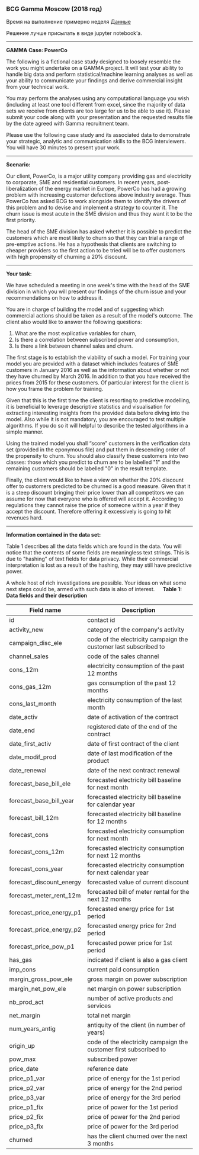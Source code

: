 ### BCG Gamma Moscow (2018 год)

Время на выполнение примерно неделя
[Данные](https://disk.yandex.ru/d/g6qj9wbqutud3A?w=1)

Решение лучше присылать в виде jupyter notebook’а.

* * * * * * * * * * * * * * *


**GAMMA Case: PowerCo**

The following is a fictional case study designed to loosely resemble the work you might undertake on a GAMMA project. It will test your ability to handle big data and perform statistical/machine learning analyses as well as your ability to communicate your findings and derive commercial insight from your technical work. 

You may perform the analyses using any computational language you wish (including at least one tool different from excel, since the majority of data sets we receive from clients are too large for us to be able to use it). Please submit your code along with your presentation and the requested results file by the date agreed with Gamma recruitment team. 

Please use the following case study and its associated data to demonstrate your strategic, analytic and communication skills to the BCG interviewers. You will have 30 minutes to present your work. 

* * * * * * * * * * * * * * *

**Scenario:**

Our client, PowerCo, is a major utility company providing gas and electricity to corporate, SME and residential customers.  In recent years, post-liberalization of the energy market in Europe, PowerCo has had a growing problem with increasing customer defections above industry average. Thus PowerCo has asked BCG to work alongside them to identify the drivers of this problem and to devise and implement a strategy to counter it. The churn issue is most acute in the SME division and thus they want it to be the first priority.

The head of the SME division has asked whether it is possible to predict the customers which are most likely to churn so that they can trial a range of pre-emptive actions. He has a hypothesis that clients are switching to cheaper providers so the first action to be tried will be to offer customers with high propensity of churning a 20% discount. 


* * * * * * * * * * * * * * *

**Your task:**

We have scheduled a meeting in one week's time with the head of the SME division in which you will present our findings of the churn issue and your recommendations on how to address it. 

You are in charge of building the model and of suggesting which commercial actions should be taken as a result of the model's outcome. The client also would like to answer the following questions:
1.	What are the most explicative variables for churn,
2.	Is there a correlation between subscribed power and consumption,
3.	Is there a link between channel sales and churn.

The first stage is to establish the viability of such a model. For training your model you are provided with a dataset which includes features of SME customers in January 2016 as well as the information about whether or not they have churned by March 2016. In addition to that you have received the prices from 2015 for these customers. Of particular interest for the client is how you frame the problem for training.

Given that this is the first time the client is resorting to predictive modelling, it is beneficial to leverage descriptive statistics and visualisation for extracting interesting insights from the provided data before diving into the model. Also while it is not mandatory, you are encouraged to test multiple algorithms. If you do so it will helpful to describe the tested algorithms in a simple manner. 

Using the trained model you shall “score” customers in the verification data set (provided in the eponymous file) and put them in descending order of the propensity to churn.  You should also classify these customers into two classes:  those which you predict to churn are to be labelled "1" and the remaining customers should be labelled "0" in the result template. 

Finally, the client would like to have a view on whether the 20% discount offer to customers predicted to be churned is a good measure. Given that it is a steep discount bringing their price lower than all competitors we can assume for now that everyone who is offered will accept it. According to regulations they cannot raise the price of someone within a year if they accept the discount. Therefore offering it excessively is going to hit revenues hard.


* * * * * * * * * * * * * * *
**Information contained in the data set:**

Table 1 describes all the data fields which are found in the data. You will notice that the contents of some fields are meaningless text strings. This is due to "hashing" of text fields for data privacy. While their commercial interpretation is lost as a result of the hashing, they may still have predictive power. 

A whole host of rich investigations are possible. Your ideas on what some next steps could be, armed with such data is also of interest.
 
**Table 1: Data fields and their description**

| Field name  | Description |
| ------------- | ------------- |
| id  | contact id  |
| activity_new  | category of the company's activity  |
| campaign_disc_ele  | code of the electricity campaign the customer last subscribed to  |
| channel_sales  | code of the sales channel  |
| cons_12m  | electricity consumption of the past 12 months  |
| cons_gas_12m  | gas consumption of the past 12 months  |
| cons_last_month  | electricity consumption of the last month  |
| date_activ  | date of activation of the contract  |
| date_end  | registered date of the end of the contract  |
| date_first_activ  | date of first contract of the client  |
| date_modif_prod  | date of last modification of the product  |
| date_renewal  | date of the next contract renewal  |
| forecast_base_bill_ele  | forecasted electricity bill baseline for next month  |
| forecast_base_bill_year  | forecasted electricity bill baseline for calendar year  |
| forecast_bill_12m  | forecasted electricity bill baseline for 12 months  |
| forecast_cons  | forecasted electricity consumption for next month  |
| forecast_cons_12m  | forecasted electricity consumption for next 12 months  |
| forecast_cons_year  | forecasted electricity consumption for next calendar year  |
| forecast_discount_energy  | forecasted value of current discount  |
| forecast_meter_rent_12m  | forecasted bill of meter rental for the next 12 months  |
| forecast_price_energy_p1  | forecasted energy price for 1st period  |
| forecast_price_energy_p2  | forecasted energy price for 2nd period  |
| forecast_price_pow_p1  | forecasted power price for 1st period  |
| has_gas  | indicated if client is also a gas client  |
| imp_cons  | current paid consumption  |
| margin_gross_pow_ele  | gross margin on power subscription  |
| margin_net_pow_ele  | net margin on power subscription  |
| nb_prod_act  | number of active products and services  |
| net_margin  | total net margin  |
| num_years_antig  | antiquity of the client (in number of years)  |
| origin_up  | code of the electricity campaign the customer first subscribed to  |
| pow_max  | subscribed power  |
| price_date  | reference date  |
| price_p1_var  | price of energy for the 1st period  |
| price_p2_var  | price of energy for the 2nd period  |
| price_p3_var  | price of energy for the 3rd period  |
| price_p1_fix  | price of power for the 1st period  |
| price_p2_fix  | price of power for the 2nd period  |
| price_p3_fix  | price of power for the 3rd period  |
| churned  | has the client churned over the next 3 months  |
